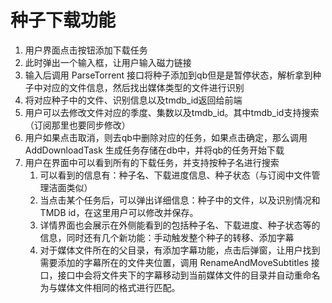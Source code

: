 # 种子下载功能

1. 用户界面点击按钮添加下载任务
2. 此时弹出一个输入框，让用户输入磁力链接
3. 输入后调用 ParseTorrent 接口将种子添加到qb但是是暂停状态，解析拿到种子中对应的文件信息，然后找出媒体类型的文件进行识别
4. 将对应种子中的文件、识别信息以及tmdb_id返回给前端
5. 用户可以去修改文件对应的季度、集数以及tmdb_id。其中tmdb_id支持搜索（订阅那里也要同步修改）
6. 用户如果点击取消，则去qb中删除对应的任务，如果点击确定，那么调用 AddDownloadTask 生成任务存储在db中，并将qb的任务开始下载
7. 用户在界面中可以看到所有的下载任务，并支持按种子名进行搜索
   1. 可以看到的信息有：种子名、下载进度信息、种子状态（与订阅中文件管理洁面类似）
   2. 当点击某个任务后，可以弹出详细信息：种子中的文件，以及识别情况和TMDB id，在这里用户可以修改并保存。
   3. 详情界面也会展示在外侧能看到的包括种子名、下载进度、种子状态等的信息，同时还有几个新功能：手动触发整个种子的转移、添加字幕
   4. 对于媒体文件所在的父目录，有添加字幕功能，点击后弹窗，让用户找到需要添加的字幕所在的文件夹位置，调用 RenameAndMoveSubtitles 接口，接口中会将文件夹下的字幕移动到当前媒体文件的目录并自动重命名为与媒体文件相同的格式进行匹配。